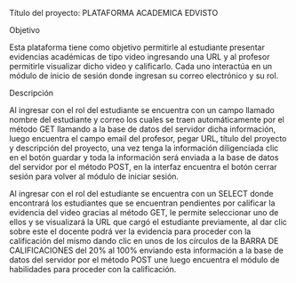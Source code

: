 Título del proyecto: PLATAFORMA  ACADEMICA  EDVISTO

Objetivo

Esta plataforma tiene como objetivo permitirle al estudiante presentar evidencias académicas de tipo video ingresando una URL y al profesor permitirle visualizar dicho video y calificarlo. Cada uno interactúa en un módulo de inicio de sesión donde ingresan su correo electrónico y su rol.

Descripción

Al ingresar con el rol del estudiante se encuentra con un campo llamado nombre del estudiante y correo los cuales se traen automáticamente por el método GET llamando a la base de datos del servidor dicha información, luego encuentra el campo email del profesor, pegar URL, título del proyecto y descripción del proyecto, una vez tenga la información diligenciada clic en el botón guardar y toda la información será enviada a la base de datos del servidor por el método POST, en la interfaz encuentra el botón cerrar sesión para volver al módulo de iniciar sesión.

Al ingresar con el rol del estudiante se encuentra con un SELECT donde encontrará los estudiantes que se encuentran pendientes por calificar la evidencia del video gracias al método GET, le permite seleccionar uno de ellos y se visualizará la URL que cargó el estudiante previamente, al dar clic sobre este el docente podrá ver la evidencia para proceder con la calificación del mismo dando clic en unos de los círculos de la BARRA DE CALIFICACIONES del 20% al 100% enviando esta información a la base de datos del servidor por el método POST une  luego encuentra el módulo de habilidades para proceder con la calificación.


